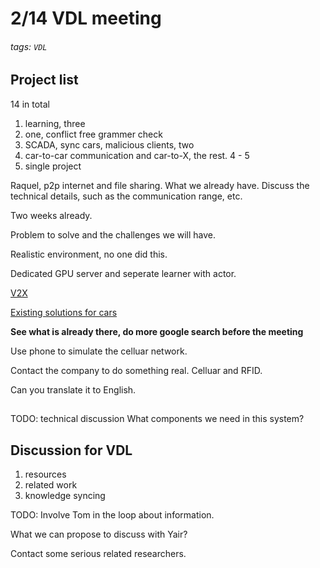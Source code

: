 # 2/14 VDL meeting

###### tags: `VDL`

## Project list

14 in total
1. learning, three
2. one, conflict free grammer check
3. SCADA, sync cars, malicious clients, two
4. car-to-car communication and car-to-X, the rest. 4 - 5
5. single project

Raquel, p2p internet and file sharing.
What we already have.
Discuss the technical details, such as the communication range, etc.

Two weeks already.


Problem to solve and the challenges we will have.

Realistic environment, no one did this.

Dedicated GPU server and seperate learner with actor.

[V2X](https://en.wikipedia.org/wiki/Vehicle-to-everything)

[Existing solutions for cars](http://www.aradasystems.com/)

**See what is already there, do more google search before the meeting**

Use phone to simulate the celluar network.

Contact the company to do something real. Celluar and RFID.

Can you translate it to English.

## 

TODO: technical discussion
What components we need in this system?

## Discussion for VDL
1. resources
2. related work
3. knowledge syncing

TODO: Involve Tom in the loop about information.

What we can propose to discuss with Yair?

Contact some serious related researchers.